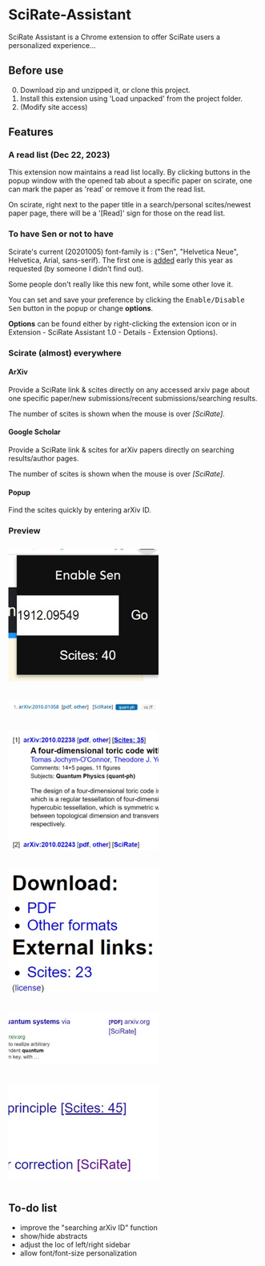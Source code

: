 # SciRate-Assistant
SciRate Assistant is a Chrome extension to offer SciRate users a personalized experience...

## Before use
0. Download zip and unzipped it, or clone this project.
1. Install this extension using 'Load unpacked' from the project folder.
2. (Modify site access)

## Features

### A read list (Dec 22, 2023)
This extension now maintains a read list locally. By clicking buttons in the popup window with the opened tab about a specific paper on scirate, one can mark the paper as 'read' or remove it from the read list.

On scirate, right next to the paper title in a search/personal scites/newest paper page, there will be a '[Read]' sign for those on the read list.
 
### To have Sen or not to have
Scirate's current (20201005) font-family is : ("Sen", "Helvetica Neue", Helvetica, Arial, sans-serif). The first one is [added](https://github.com/scirate/scirate/commit/a6e666a7ffa8519e81adcea2464b3563198382d3) early this year as requested (by someone I didn't find out).

Some people don't really like this new font, while some other love it.

You can set and save your preference by clicking the <kbd>Enable/Disable Sen</kbd> button in the popup or change **options**. 

**Options** can be found either by right-clicking the extension icon or in Extension - SciRate Assistant 1.0 - Details - Extension Options).


### Scirate (almost) everywhere

#### ArXiv
Provide a SciRate link & scites directly on any accessed arxiv page about one specific paper/new submissions/recent submissions/searching results.

The number of scites is shown when the mouse is over *[SciRate]*.  

#### Google Scholar
Provide a SciRate link & scites for arXiv papers directly on searching results/author pages. 

The number of scites is shown when the mouse is over *[SciRate]*.  

#### Popup
Find the scites quickly by entering arXiv ID.

### Preview
<p>
<img src="/images/popup.jpg" width="300px" style="margin:10px 0px; border:2px;">
</p>
<p>
<img src="/images/arxiv-search.jpg" width="300px" style="margin:10px 0px; border:2px;">
</p>
<p>
<img src="/images/arxiv-recent.jpg" width="300px" style="margin:10px 0px; border:2px;">
</p>
<p>
<img src="/images/arxiv-single-paper.jpg" width="300px" style="margin:10px 0px; border:2px;">
</p>
<p>
<img src="/images/scholar-search.jpg" width="300px" style="margin:10px 0px; border:2px;">
</p>
<p>
<img src="/images/scholar-profile.jpg" width="300px" style="margin:10px 0px; border:2px;">
</p>

## To-do list
- improve the "searching arXiv ID" function
- show/hide abstracts
- adjust the loc of left/right sidebar
- allow font/font-size personalization
